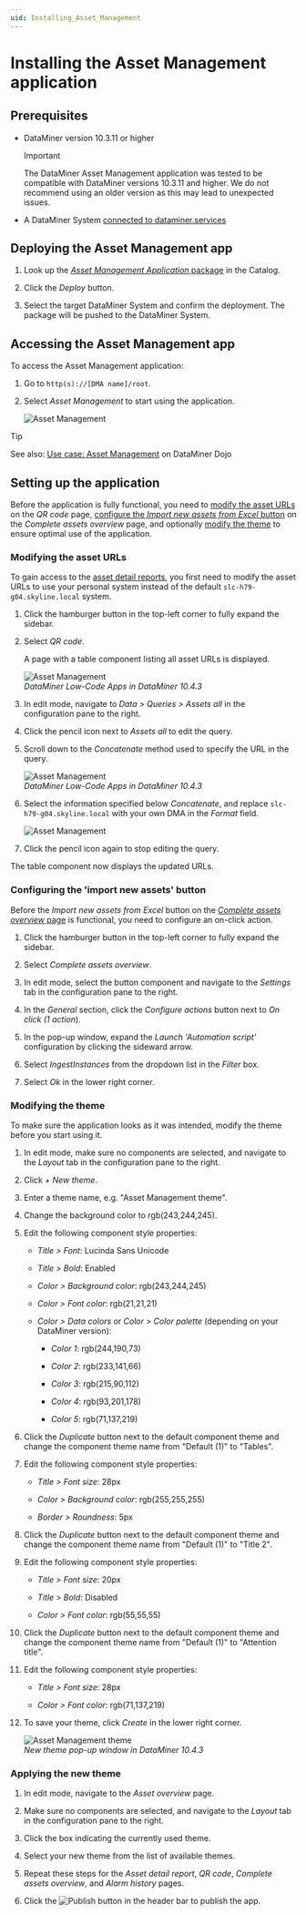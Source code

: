 ```yaml
---
uid: Installing_Asset_Management
---
```


# Installing the Asset Management application

## Prerequisites

- DataMiner version 10.3.11 or higher

  > [!IMPORTANT]
  > The DataMiner Asset Management application was tested to be compatible with DataMiner versions 10.3.11 and higher. We do not recommend using an older version as this may lead to unexpected issues.

- A DataMiner System [connected to dataminer.services](xref:Connecting_your_DataMiner_System_to_the_cloud)

## Deploying the Asset Management app

1. Look up the [*Asset Management Application* package](https://catalog.dataminer.services/details/e62560b8-61dd-4f86-9923-b65883913544) in the Catalog.

1. Click the *Deploy* button.

1. Select the target DataMiner System and confirm the deployment. The package will be pushed to the DataMiner System.

## Accessing the Asset Management app

To access the Asset Management application:

1. Go to `http(s)://[DMA name]/root`.

1. Select *Asset Management* to start using the application.

   ![Asset Management](~/dataminer/images/Asset_Management_Icon.png)

> [!TIP]
> See also: [Use case: Asset Management](https://community.dataminer.services/use-case/asset-management/) on DataMiner Dojo

## Setting up the application

Before the application is fully functional, you need to [modify the asset URLs](#modifying-the-asset-urls) on the *QR code* page, [configure the *Import new assets from Excel* button](#configuring-the-import-new-assets-button) on the *Complete assets overview* page, and optionally [modify the theme](#modifying-the-theme) to ensure optimal use of the application.

### Modifying the asset URLs

To gain access to the [asset detail reports](xref:Working_with_Asset_Management#asset-detail-reports), you first need to modify the asset URLs to use your personal system instead of the default `slc-h79-g04.skyline.local` system.

1. Click the hamburger button in the top-left corner to fully expand the sidebar.

1. Select *QR code*.

   A page with a table component listing all asset URLs is displayed.

   ![Asset Management](~/dataminer/images/Asset_Management_url_Overview.png)<br/>*DataMiner Low-Code Apps in DataMiner 10.4.3*

1. In edit mode, navigate to *Data > Queries > Assets all* in the configuration pane to the right.

1. Click the pencil icon next to *Assets all* to edit the query.

1. Scroll down to the *Concatenate* method used to specify the URL in the query.

   ![Asset Management](~/dataminer/images/Asset_Management_url.png)<br/>*DataMiner Low-Code Apps in DataMiner 10.4.3*

1. Select the information specified below *Concatenate*, and replace `slc-h79-g04.skyline.local` with your own DMA in the *Format* field.

   ![Asset Management](~/dataminer/images/Asset_Management_Change_url.png)

1. Click the pencil icon again to stop editing the query.

The table component now displays the updated URLs.

### Configuring the 'import new assets' button

Before the *Import new assets from Excel* button on the [*Complete assets overview* page](xref:Working_with_Asset_Management#the-complete-assets-overview-page) is functional, you need to configure an on-click action.

1. Click the hamburger button in the top-left corner to fully expand the sidebar.

1. Select *Complete assets overview*.

1. In edit mode, select the button component and navigate to the *Settings* tab in the configuration pane to the right.

1. In the *General* section, click the *Configure actions* button next to *On click (1 action*).

1. In the pop-up window, expand the *Launch 'Automation script'* configuration by clicking the sideward arrow.

1. Select *IngestInstances* from the dropdown list in the *Filter* box.

1. Select *Ok* in the lower right corner.

### Modifying the theme

To make sure the application looks as it was intended, modify the theme before you start using it.

1. In edit mode, make sure no components are selected, and navigate to the *Layout* tab in the configuration pane to the right.

1. Click *+ New theme*.

1. Enter a theme name, e.g. "Asset Management theme".

1. Change the background color to rgb(243,244,245).

1. Edit the following component style properties:

   - *Title > Font*: Lucinda Sans Unicode

   - *Title > Bold*: Enabled

   - *Color > Background color*: rgb(243,244,245)

   - *Color > Font color*: rgb(21,21,21)

   - *Color > Data colors* or *Color > Color palette* (depending on your DataMiner version):

     - *Color 1*: rgb(244,190,73)

     - *Color 2*: rgb(233,141,66)

     - *Color 3*: rgb(215,90,112)

     - *Color 4*: rgb(93,201,178)

     - *Color 5*: rgb(71,137,219)

1. Click the *Duplicate* button next to the default component theme and change the component theme name from "Default (1)" to "Tables".

1. Edit the following component style properties:

   - *Title > Font size*: 28px

   - *Color > Background color*: rgb(255,255,255)

   - *Border > Roundness*: 5px

1. Click the *Duplicate* button next to the default component theme and change the component theme name from "Default (1)" to "Title 2".

1. Edit the following component style properties:

   - *Title > Font size*: 20px

   - *Title > Bold*: Disabled

   - *Color > Font color*: rgb(55,55,55)

1. Click the *Duplicate* button next to the default component theme and change the component theme name from "Default (1)" to "Attention title".

1. Edit the following component style properties:

   - *Title > Font size*: 28px

   - *Color > Font color*: rgb(71,137,219)

1. To save your theme, click *Create* in the lower right corner.

   ![Asset Management theme](~/dataminer/images/Asset_Management_Theme.png)<br/>*New theme pop-up window in DataMiner 10.4.3*

### Applying the new theme

1. In edit mode, navigate to the *Asset overview* page.

1. Make sure no components are selected, and navigate to the *Layout* tab in the configuration pane to the right.

1. Click the box indicating the currently used theme.

1. Select your new theme from the list of available themes.

1. Repeat these steps for the *Asset detail report*, *QR code*, *Complete assets overview*, and *Alarm history* pages.

1. Click the ![Publish](~/dataminer/images/AppPublishIcon.png) button in the header bar to publish the app.
